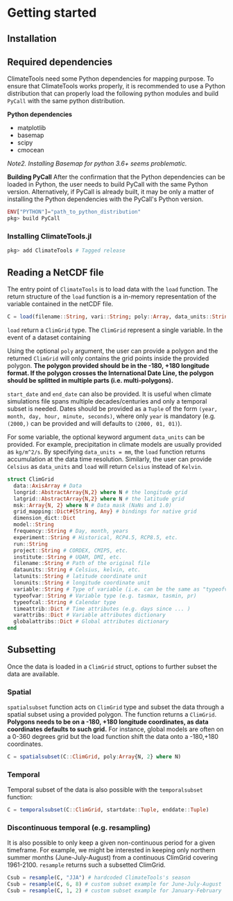 # Getting started

## Installation

## Required dependencies

ClimateTools need some Python dependencies for mapping purpose. To ensure that ClimateTools works properly, it is recommended to use a Python distribution that can properly load the following python modules and build `PyCall` with the same python distribution.

**Python dependencies**

* matplotlib
* basemap
* scipy
* cmocean

*Note2. Installing Basemap for python 3.6+ seems problematic.*

**Building PyCall**
After the confirmation that the Python dependencies can be loaded in Python, the user needs to build PyCall with the same Python version. Alternatively, if PyCall is already built, it may be only a matter of installing the Python dependencies with the PyCall's Python version.

```julia
ENV["PYTHON"]="path_to_python_distribution"
pkg> build PyCall
```

### Installing ClimateTools.jl

```julia
pkg> add ClimateTools # Tagged release
```

## Reading a NetCDF file

The entry point of `ClimateTools` is to load data with the `load` function. The return structure of the `load` function is a in-memory representation of the variable contained in the netCDF file.

```julia
C = load(filename::String, vari::String; poly::Array, data_units::String, start_date::Tuple, end_date::Tuple)
```

`load` return a `ClimGrid` type. The `ClimGrid` represent a single variable. In the event of a dataset containing

Using the optional `poly` argument, the user can provide a polygon and the returned `ClimGrid` will only contains the grid points inside the provided polygon. **The polygon provided should be in the -180, +180 longitude format. If the polygon crosses the International Date Line, the polygon should be splitted in multiple parts (i.e. multi-polygons).**

`start_date` and `end_date` can also be provided. It is useful when climate simulations file spans multiple decades/centuries and only a temporal subset is needed. Dates should be provided as a `Tuple` of the form `(year, month, day, hour, minute, seconds)`, where only `year` is mandatory (e.g. `(2000,)` can be provided and will defaults to `(2000, 01, 01)`).

For some variable, the optional keyword argument `data_units` can be provided. For example, precipitation in climate models are usually provided as `kg/m^2/s`. By specifying `data_units = mm`, the `load` function returns accumulation at the data time resolution. Similarly, the user can provide `Celsius` as `data_units` and `load` will return `Celsius` instead of `Kelvin`.

```julia
struct ClimGrid
  data::AxisArray # Data
  longrid::AbstractArray{N,2} where N # the longitude grid
  latgrid::AbstractArray{N,2} where N # the latitude grid
  msk::Array{N, 2} where N # Data mask (NaNs and 1.0)
  grid_mapping::Dict#{String, Any} # bindings for native grid
  dimension_dict::Dict
  model::String
  frequency::String # Day, month, years
  experiment::String # Historical, RCP4.5, RCP8.5, etc.
  run::String
  project::String # CORDEX, CMIP5, etc.
  institute::String # UQAM, DMI, etc.
  filename::String # Path of the original file
  dataunits::String # Celsius, kelvin, etc.
  latunits::String # latitude coordinate unit
  lonunits::String # longitude coordinate unit
  variable::String # Type of variable (i.e. can be the same as "typeofvar", but it is changed when calculating indices)
  typeofvar::String # Variable type (e.g. tasmax, tasmin, pr)
  typeofcal::String # Calendar type
  timeattrib::Dict # Time attributes (e.g. days since ... )
  varattribs::Dict # Variable attributes dictionary
  globalattribs::Dict # Global attributes dictionary
end
```

## Subsetting

Once the data is loaded in a `ClimGrid` struct, options to further subset the data are available.

### Spatial

`spatialsubset` function acts on `ClimGrid` type and subset the data through a spatial subset using a provided polygon. The function returns a `ClimGrid`. **Polygons needs to be on a -180, +180 longitude coordinates, as data coordinates defaults to such grid.** For instance, global models are often on a 0-360 degrees grid but the load function shift the data onto a -180,+180 coordinates.

```julia
C = spatialsubset(C::ClimGrid, poly:Array{N, 2} where N)
```

### Temporal

Temporal subset of the data is also possible with the `temporalsubset` function:

```julia
C = temporalsubset(C::ClimGrid, startdate::Tuple, enddate::Tuple)
```

### Discontinuous temporal (e.g. resampling)

It is also possible to only keep a given non-continuous period for a given timeframe. For example, we might be interested in keeping only northern summer months (June-July-August) from a continuous ClimGrid covering 1961-2100. `resample` returns such a subsetted ClimGrid.

```julia
Csub = resample(C, "JJA") # hardcoded ClimateTools's season
Csub = resample(C, 6, 8) # custom subset example for June-July-August
Csub = resample(C, 1, 2) # custom subset example for January-February
```
